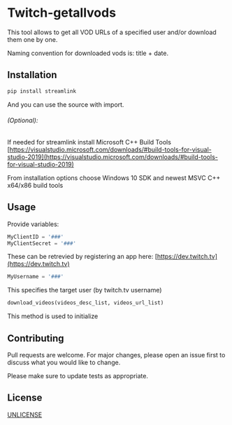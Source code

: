 # Twitch-getallvods

This tool allows to get all VOD URLs of a specified user and/or download them one by one.

Naming convention for downloaded vods is: title + date.

## Installation

```bash
pip install streamlink
```



And you can use the source with import.


###### (Optional):
If needed for streamlink install Microsoft C++ Build Tools [https://visualstudio.microsoft.com/downloads/#build-tools-for-visual-studio-2019](https://visualstudio.microsoft.com/downloads/#build-tools-for-visual-studio-2019)

From installation options choose Windows 10 SDK and newest MSVC C++ x64/x86 build tools

## Usage

Provide variables:
```python
MyClientID = '###'
MyClientSecret = '###'
```
These can be retrevied by registering an app here: [https://dev.twitch.tv](https://dev.twitch.tv)
```python
MyUsername = '###'
```
This specifies the target user (by twitch.tv username)
```python
download_videos(videos_desc_list, videos_url_list) 
```
This method is used to initialize 


## Contributing
Pull requests are welcome. For major changes, please open an issue first to discuss what you would like to change.

Please make sure to update tests as appropriate.

## License
[UNLICENSE](https://unlicense.org/)

